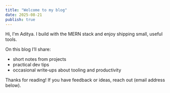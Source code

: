 ```yaml
---
title: "Welcome to my blog"
date: 2025-08-21
publish: true
---
```


Hi, I'm Aditya. I build with the MERN stack and enjoy shipping small, useful tools.

On this blog I’ll share:

- short notes from projects
- practical dev tips
- occasional write‑ups about tooling and productivity

Thanks for reading! If you have feedback or ideas, reach out (email address below).
